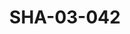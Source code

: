 ---
pid: SHA-03-042
title: SHA-03-042
language: ar
original_label: 
rights: شرحبيل احمد
location_of_original: شرحبيل احمد
photographer_or_studio: 
scanned_from: photograph 20.9 by 29.6
_date: 1960s
location: تنزانيا
description: مقالة عن شرحبيل احمد
additional_notes: 
permission_display: 'yes'
on_server: 'no'
on_website: 'no'
permalink: /photopages/ar/SHA-03-042.html
layout: photo-page
---